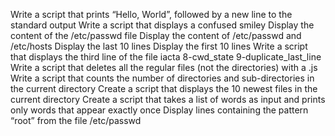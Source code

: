 Write a script that prints “Hello, World”, followed by a new line to the standard output
Write a script that displays a confused smiley
Display the content of the /etc/passwd file
Display the content of /etc/passwd and /etc/hosts
Display the last 10 lines
Display the first 10 lines
Write a script that displays the third line of the file iacta
8-cwd_state
9-duplicate_last_line
Write a script that deletes all the regular files (not the directories) with a .js
Write a script that counts the number of directories and sub-directories in the current directory
Create a script that displays the 10 newest files in the current directory
Create a script that takes a list of words as input and prints only words that appear exactly once
Display lines containing the pattern “root” from the file /etc/passwd
